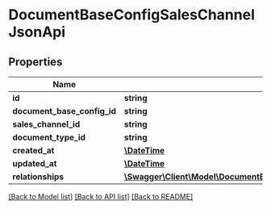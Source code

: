 # DocumentBaseConfigSalesChannelJsonApi

## Properties
Name | Type | Description | Notes
------------ | ------------- | ------------- | -------------
**id** | **string** |  | [optional] 
**document_base_config_id** | **string** |  | 
**sales_channel_id** | **string** |  | [optional] 
**document_type_id** | **string** |  | [optional] 
**created_at** | [**\DateTime**](\DateTime.md) |  | 
**updated_at** | [**\DateTime**](\DateTime.md) |  | [optional] 
**relationships** | [**\Swagger\Client\Model\DocumentBaseConfigSalesChannelJsonApiRelationships**](DocumentBaseConfigSalesChannelJsonApiRelationships.md) |  | [optional] 

[[Back to Model list]](../../README.md#documentation-for-models) [[Back to API list]](../../README.md#documentation-for-api-endpoints) [[Back to README]](../../README.md)


